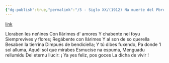 ```yaml
---
{"dg-publish":true,"permalink":"/5 - Siglo XX/(1912) Na muerte del Pbro. D. Avelino Coviella/","tags":["#Siglo_20","a1912","central","Enrique_García-Rendueles","escrito","Gijón","poema"]}
---
```


[link](https://asturies.com/cavedaynava/mcoviella.txt)

Lloraben les neñines
 Con Ilárimes d' amores
 Y chabente nel foyu
 Siemprevives y flores;
 Regábente con llárimes
 Y al son de so querella
 Besaben la tierrina
 Dimpués de bendiciella;
 Y tú dibes fuxendo,
 Pa donde 'l sol alluma,
 Aquél sol que mirabes
 Esmucise na espuma,
 Menguadu rellumidu
 Del eternu llucir:
 ¡ Ya yes feliz, pos goces
 La dicha de vivir !